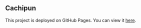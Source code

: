 ## Cachipun

This project is deployed on GitHub Pages. You can view it [here](https://jpundonor.github.io/cachipun/).

